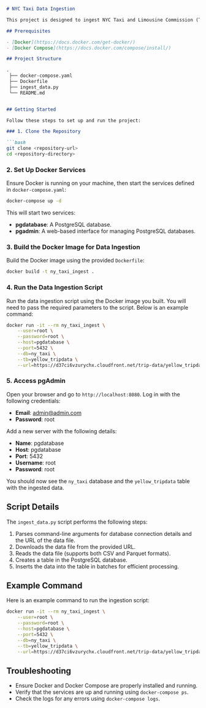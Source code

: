 ```markdown
# NYC Taxi Data Ingestion

This project is designed to ingest NYC Taxi and Limousine Commission (TLC) Trip Record Data into a PostgreSQL database using Docker. The setup includes PostgreSQL and pgAdmin services, and a Python script to download and insert data into the database.

## Prerequisites

- [Docker](https://docs.docker.com/get-docker/)
- [Docker Compose](https://docs.docker.com/compose/install/)

## Project Structure

.
 ├── docker-compose.yaml
 ├── Dockerfile
 ├── ingest_data.py
 └── README.md


## Getting Started

Follow these steps to set up and run the project:

### 1. Clone the Repository

```bash
git clone <repository-url>
cd <repository-directory>
```

### 2. Set Up Docker Services

Ensure Docker is running on your machine, then start the services defined in `docker-compose.yaml`:

```bash
docker-compose up -d
```

This will start two services:
- **pgdatabase**: A PostgreSQL database.
- **pgadmin**: A web-based interface for managing PostgreSQL databases.

### 3. Build the Docker Image for Data Ingestion

Build the Docker image using the provided `Dockerfile`:

```bash
docker build -t ny_taxi_ingest .
```

### 4. Run the Data Ingestion Script

Run the data ingestion script using the Docker image you built. You will need to pass the required parameters to the script. Below is an example command:

```bash
docker run -it --rm ny_taxi_ingest \
    --user=root \
    --password=root \
    --host=pgdatabase \
    --port=5432 \
    --db=ny_taxi \
    --tb=yellow_tripdata \
    --url=https://d37ci6vzurychx.cloudfront.net/trip-data/yellow_tripdata_2024-01.parquet
```

### 5. Access pgAdmin

Open your browser and go to `http://localhost:8080`. Log in with the following credentials:

- **Email**: admin@admin.com
- **Password**: root

Add a new server with the following details:

- **Name**: pgdatabase
- **Host**: pgdatabase
- **Port**: 5432
- **Username**: root
- **Password**: root

You should now see the `ny_taxi` database and the `yellow_tripdata` table with the ingested data.

## Script Details

The `ingest_data.py` script performs the following steps:

1. Parses command-line arguments for database connection details and the URL of the data file.
2. Downloads the data file from the provided URL.
3. Reads the data file (supports both CSV and Parquet formats).
4. Creates a table in the PostgreSQL database.
5. Inserts the data into the table in batches for efficient processing.

## Example Command

Here is an example command to run the ingestion script:

```bash
docker run -it --rm ny_taxi_ingest \
    --user=root \
    --password=root \
    --host=pgdatabase \
    --port=5432 \
    --db=ny_taxi \
    --tb=yellow_tripdata \
    --url=https://d37ci6vzurychx.cloudfront.net/trip-data/yellow_tripdata_2024-01.parquet
```

## Troubleshooting

- Ensure Docker and Docker Compose are properly installed and running.
- Verify that the services are up and running using `docker-compose ps`.
- Check the logs for any errors using `docker-compose logs`.

```
